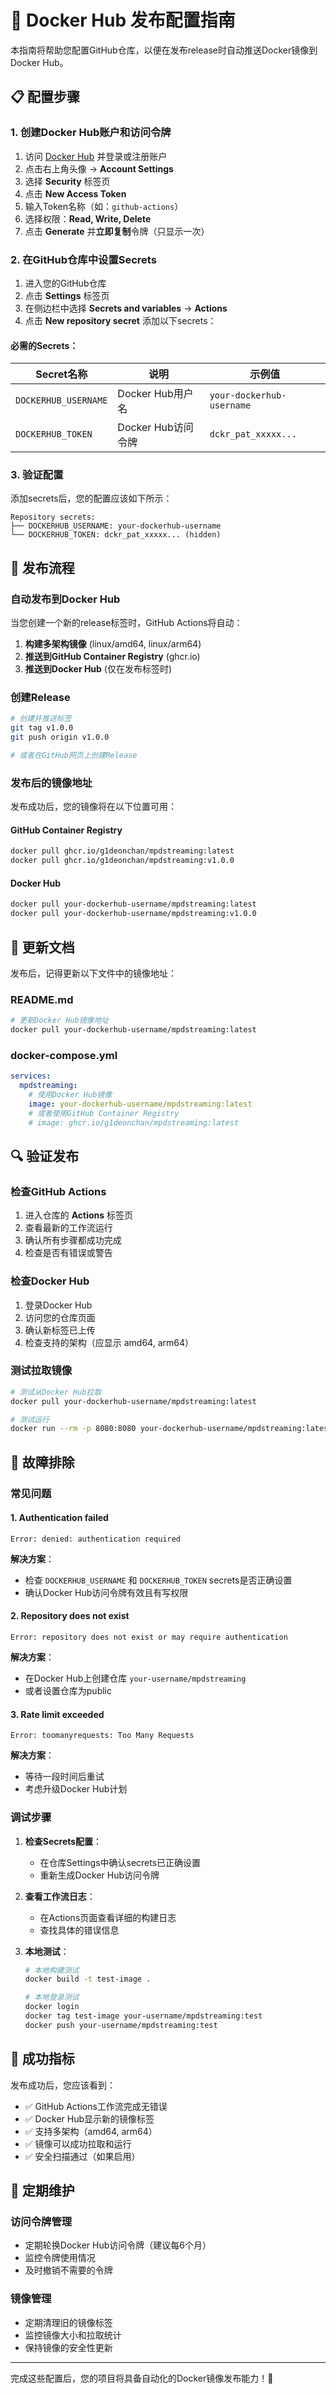 # 🐳 Docker Hub 发布配置指南

本指南将帮助您配置GitHub仓库，以便在发布release时自动推送Docker镜像到Docker Hub。

## 📋 配置步骤

### 1. 创建Docker Hub账户和访问令牌

1. 访问 [Docker Hub](https://hub.docker.com/) 并登录或注册账户
2. 点击右上角头像 → **Account Settings**
3. 选择 **Security** 标签页
4. 点击 **New Access Token**
5. 输入Token名称（如：`github-actions`）
6. 选择权限：**Read, Write, Delete**
7. 点击 **Generate** 并**立即复制**令牌（只显示一次）

### 2. 在GitHub仓库中设置Secrets

1. 进入您的GitHub仓库
2. 点击 **Settings** 标签页
3. 在侧边栏中选择 **Secrets and variables** → **Actions**
4. 点击 **New repository secret** 添加以下secrets：

#### 必需的Secrets：

| Secret名称 | 说明 | 示例值 |
|-----------|------|--------|
| `DOCKERHUB_USERNAME` | Docker Hub用户名 | `your-dockerhub-username` |
| `DOCKERHUB_TOKEN` | Docker Hub访问令牌 | `dckr_pat_xxxxx...` |

### 3. 验证配置

添加secrets后，您的配置应该如下所示：

```
Repository secrets:
├── DOCKERHUB_USERNAME: your-dockerhub-username
└── DOCKERHUB_TOKEN: dckr_pat_xxxxx... (hidden)
```

## 🚀 发布流程

### 自动发布到Docker Hub

当您创建一个新的release标签时，GitHub Actions将自动：

1. **构建多架构镜像** (linux/amd64, linux/arm64)
2. **推送到GitHub Container Registry** (ghcr.io)
3. **推送到Docker Hub** (仅在发布标签时)

### 创建Release

```bash
# 创建并推送标签
git tag v1.0.0
git push origin v1.0.0

# 或者在GitHub网页上创建Release
```

### 发布后的镜像地址

发布成功后，您的镜像将在以下位置可用：

#### GitHub Container Registry
```bash
docker pull ghcr.io/g1deonchan/mpdstreaming:latest
docker pull ghcr.io/g1deonchan/mpdstreaming:v1.0.0
```

#### Docker Hub
```bash
docker pull your-dockerhub-username/mpdstreaming:latest
docker pull your-dockerhub-username/mpdstreaming:v1.0.0
```

## 📝 更新文档

发布后，记得更新以下文件中的镜像地址：

### README.md
```bash
# 更新Docker Hub镜像地址
docker pull your-dockerhub-username/mpdstreaming:latest
```

### docker-compose.yml
```yaml
services:
  mpdstreaming:
    # 使用Docker Hub镜像
    image: your-dockerhub-username/mpdstreaming:latest
    # 或者使用GitHub Container Registry
    # image: ghcr.io/g1deonchan/mpdstreaming:latest
```

## 🔍 验证发布

### 检查GitHub Actions

1. 进入仓库的 **Actions** 标签页
2. 查看最新的工作流运行
3. 确认所有步骤都成功完成
4. 检查是否有错误或警告

### 检查Docker Hub

1. 登录Docker Hub
2. 访问您的仓库页面
3. 确认新标签已上传
4. 检查支持的架构（应显示 amd64, arm64）

### 测试拉取镜像

```bash
# 测试从Docker Hub拉取
docker pull your-dockerhub-username/mpdstreaming:latest

# 测试运行
docker run --rm -p 8080:8080 your-dockerhub-username/mpdstreaming:latest
```

## 🚨 故障排除

### 常见问题

#### 1. Authentication failed
```
Error: denied: authentication required
```
**解决方案**：
- 检查 `DOCKERHUB_USERNAME` 和 `DOCKERHUB_TOKEN` secrets是否正确设置
- 确认Docker Hub访问令牌有效且有写权限

#### 2. Repository does not exist
```
Error: repository does not exist or may require authentication
```
**解决方案**：
- 在Docker Hub上创建仓库 `your-username/mpdstreaming`
- 或者设置仓库为public

#### 3. Rate limit exceeded
```
Error: toomanyrequests: Too Many Requests
```
**解决方案**：
- 等待一段时间后重试
- 考虑升级Docker Hub计划

### 调试步骤

1. **检查Secrets配置**：
   - 在仓库Settings中确认secrets已正确设置
   - 重新生成Docker Hub访问令牌

2. **查看工作流日志**：
   - 在Actions页面查看详细的构建日志
   - 查找具体的错误信息

3. **本地测试**：
   ```bash
   # 本地构建测试
   docker build -t test-image .
   
   # 本地登录测试
   docker login
   docker tag test-image your-username/mpdstreaming:test
   docker push your-username/mpdstreaming:test
   ```

## 🎉 成功指标

发布成功后，您应该看到：

- ✅ GitHub Actions工作流完成无错误
- ✅ Docker Hub显示新的镜像标签
- ✅ 支持多架构（amd64, arm64）
- ✅ 镜像可以成功拉取和运行
- ✅ 安全扫描通过（如果启用）

## 🔄 定期维护

### 访问令牌管理
- 定期轮换Docker Hub访问令牌（建议每6个月）
- 监控令牌使用情况
- 及时撤销不需要的令牌

### 镜像管理
- 定期清理旧的镜像标签
- 监控镜像大小和拉取统计
- 保持镜像的安全性更新

---

完成这些配置后，您的项目将具备自动化的Docker镜像发布能力！🚀
